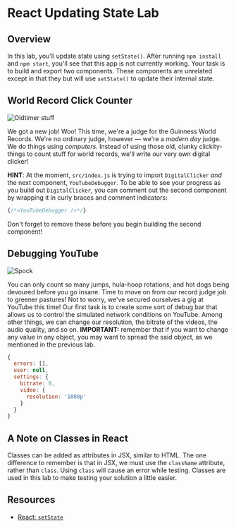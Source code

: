 # React Updating State Lab

## Overview

In this lab, you'll update state using `setState()`. After running `npm install`
and `npm start`, you'll see that this app is not currently working. Your task is
to build and export two components. These components are unrelated except in
that they but will use `setState()` to update their internal state.

## World Record Click Counter

![Oldtimer stuff](http://il5.picdn.net/shutterstock/videos/15633112/thumb/1.jpg)

We got a new job! Woo! This time, we're a judge for the Guinness World Records.
We're no ordinary judge, however — we're a _modern day_ judge. We do things
using _computers_. Instead of using those old, clunky clickity-things to count
stuff for world records, we'll write our very own digital clicker!

<!-- 1. In the `components/DigitalClicker.js` file, create a `DigitalClicker` React
component. -->

<!-- 2. This component has an initial state property called `timesClicked`, which is
initially defined as 0. -->

<!-- s -->

<!-- 4. Whenever the button is clicked, update the state by incrementing the
`timesClicked` by 1. -->

**HINT**: At the moment, `src/index.js` is trying to import `DigitalClicker` _and_ the next component, `YouTubeDebugger`. To be able
to see your progress as you build out `DigitalClicker`, you can comment
out the second component by wrapping it in curly braces and comment indicators:

```js
{/*<YouTubeDebugger />*/}
```

Don't forget to remove these before you begin building the second component!

## Debugging YouTube

![Spock](https://media.giphy.com/media/fECTyvPYevOHC/giphy.gif)

You can only count so many jumps, hula-hoop rotations, and hot dogs being
devoured before you go insane. Time to move on from our record judge job to
greener pastures! Not to worry, we've secured ourselves a gig at YouTube this
time! Our first task is to create some sort of debug bar that allows us to
control the simulated network conditions on YouTube. Among other things, we can
change our resolution, the bitrate of the videos, the audio quality, and so on. **IMPORTANT:** remember that if you want to change any value in any object, you may want to spread the said object, as we mentioned in the previous lab.

<!-- 1. In the `components/YouTubeDebugger.js` file, create a `YouTubeDebugger` React
component. -->

<!-- 2. This component has several state properties. The initial state shape looks
like this: -->

```js
{
  errors: [],
  user: null,
  settings: {
    bitrate: 8,
    video: {
      resolution: '1080p'
    }
  }
}
```

<!-- 3. Create a button with the class `'bitrate'`. Clicking this button changes the
`settings.bitrate` state property to `12`. -->
<!-- 
4. Create a button with the class `'resolution'`. Clicking this button changes
   the `settings.video.resolution` state property to `'720p'`.
    -->

## A Note on Classes in React

Classes can be added as attributes in JSX, similar to HTML. The one difference
to remember is that in JSX, we must use the `className` attribute, rather than
`class`. Using `class` will cause an error while testing. Classes are used in
this lab to make testing your solution a little easier.

## Resources

- [React: `setState`](https://facebook.github.io/react/docs/component-api.html#setstate)
